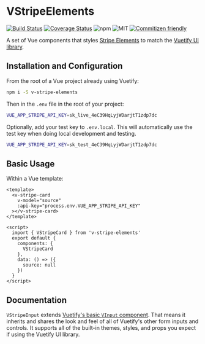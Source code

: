 # VStripeElements

[![Build Status](https://travis-ci.org/morphatic/v-stripe-elements.svg?branch=master)](https://travis-ci.org/morphatic/v-stripe-elements)
[![Coverage Status](https://coveralls.io/repos/github/morphatic/v-stripe-elements/badge.svg?branch=master)](https://coveralls.io/github/morphatic/v-stripe-elements?branch=master)
![npm](https://img.shields.io/npm/v/@morphatic/v-stripe-elements.svg)
![MIT](https://img.shields.io/npm/l/@morphatic/v-stripe-elements.svg)
[![Commitizen friendly](https://img.shields.io/badge/commitizen-friendly-brightgreen.svg)](http://commitizen.github.io/cz-cli/)

A set of Vue components that styles [Stripe Elements](https://stripe.com/payments/elements) to match the [Vuetify UI library](https://vuetifyjs.com).

## Installation and Configuration

From the root of a Vue project already using Vuetify:

```bash
npm i -S v-stripe-elements
```

Then in the `.env` file in the root of your project:

```sh
VUE_APP_STRIPE_API_KEY=sk_live_4eC39HqLyjWDarjtT1zdp7dc
```

Optionally, add your test key to `.env.local`. This will automatically use the test key when doing local development and testing.

```sh
VUE_APP_STRIPE_API_KEY=sk_test_4eC39HqLyjWDarjtT1zdp7dc
```

## Basic Usage

Within a Vue template:

```vue
<template>
  <v-stripe-card
    v-model="source"
    :api-key="process.env.VUE_APP_STRIPE_API_KEY"
  ></v-stripe-card>
</template>

<script>
  import { VStripeCard } from 'v-stripe-elements'
  export default {
    components: {
      VStripeCard
    },
    data: () => ({
      source: null
    })
  }
</script>
```

## Documentation

`VStripeInput` extends [Vuetify's basic `VInput` component](https://vuetifyjs.com/en/components/inputs). That means it inherits and shares the look and feel of all of Vuetify's other form inputs and controls. It supports all of the built-in themes, styles, and props you expect if using the Vuetify UI library.
